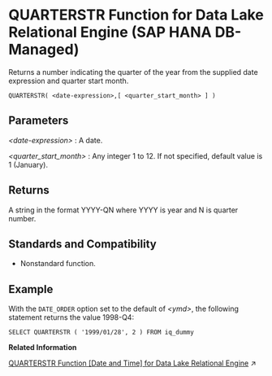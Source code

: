 <!-- loiob6d0deaed8aa424a88f56de678b77b77 -->

# QUARTERSTR Function for Data Lake Relational Engine \(SAP HANA DB-Managed\)

Returns a number indicating the quarter of the year from the supplied date expression and quarter start month.



```
QUARTERSTR( <date-expression>,[ <quarter_start_month> ] )
```



<a name="loiob6d0deaed8aa424a88f56de678b77b77__section_dcy_ln5_vrb"/>

## Parameters

 *<date-expression\>*
 :   A date.

  *<quarter\_start\_month\>*
 :   Any integer 1 to 12. If not specified, default value is 1 \(January\).

 

<a name="loiob6d0deaed8aa424a88f56de678b77b77__section_mvn_mn5_vrb"/>

## Returns

A string in the format YYYY-QN where YYYY is year and N is quarter number.



<a name="loiob6d0deaed8aa424a88f56de678b77b77__section_w2b_nn5_vrb"/>

## Standards and Compatibility

-   Nonstandard function.



<a name="loiob6d0deaed8aa424a88f56de678b77b77__section_p2s_nn5_vrb"/>

## Example

With the `DATE_ORDER` option set to the default of *<ymd\>*, the following statement returns the value 1998-Q4:

```
SELECT QUARTERSTR ( '1999/01/28', 2 ) FROM iq_dummy
```

**Related Information**  


[QUARTERSTR Function [Date and Time] for Data Lake Relational Engine](https://help.sap.com/viewer/19b3964099384f178ad08f2d348232a9/2023_1_QRC/en-US/8fbd6b73408a49d1aa5c88d99954bf7c.html "Returns a number indicating the quarter of the year from the supplied date expression and quarter start month.") :arrow_upper_right:

